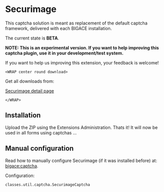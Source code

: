 # Securimage

This captcha solution is meant as replacement of the default captcha framework, delivered with each BIGACE installation.

The current state is __**BETA**__. 

**NOTE: This is an experimental version. If you want to help improving this captcha plugin, use it in your development/test system.** 

If you want to help us improving this extension, your feedback is welcome!


`<WRAP center round download>`

Get all downloads from:

[Securimage detail page](http://www.bigace.de/plugins/detail/39-Securimage+Captcha)

`</WRAP>`

## Installation

Upload the ZIP using the Extensions Administration.
Thats it! It will now be used in all forms using captchas ...

## Manual configuration

Read how to manually configure Securimage (if it was installed before) at: [bigace:captcha](bigace/captcha).

Configuration:

	
	classes.util.captcha.SecurimageCaptcha


